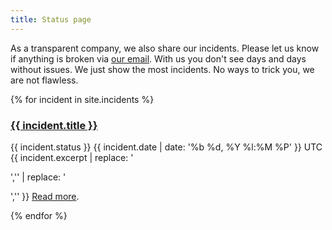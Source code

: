 ```yaml
---
title: Status page
---
```



As a transparent company, we also share our incidents. Please let us know if anything is broken via <a href="mailto:{{ site.email }}">our email</a>. With us you don't see days and days without issues. We just show the most incidents. No ways to trick you, we are not flawless.

{% for incident in site.incidents %}
  <h3><a href="{{ incident.url }}">{{ incident.title }}</a></h3>
  <p>
    <span class="label {{ incident.status }}">{{ incident.status }}</span>
    <span class="text-muted">{{ incident.date | date: '%b %d, %Y  %l:%M %P' }} UTC</span>
    {{ incident.excerpt | replace: '<p>','' | replace: '</p>','' }}
    <a href="{{ incident.url }}">Read more</a>.
  </p>
{% endfor %}
